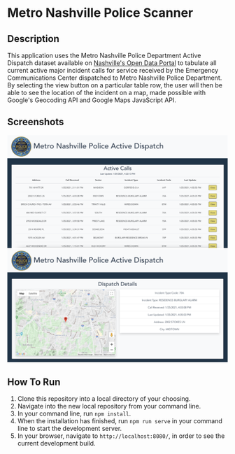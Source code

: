 # Metro Nashville Police Scanner

## Description
This application uses the Metro Nashville Police Department Active Dispatch dataset available on [Nashville's Open Data Portal](https://data.nashville.gov/Police/Metro-Nashville-Police-Department-Active-Dispatch/qywv-8sc2) to tabulate all current active major incident calls for service received by the Emergency Communications Center dispatched to Metro Nashville Police Department.  By selecting the view button on a particular table row, the user will then be able to see the location of the incident on a map, made possible with Google's Geocoding API and Google Maps JavaScript API.

## Screenshots
![MNPD Active Dispatch Scanner 1](src/assets/screenshots/mnpd_active_dispatch_scanner1.png)
![MNPD Active Dispatch Scanner 2](src/assets/screenshots/mnpd_active_dispatch_scanner2.png)

## How To Run
1. Clone this repository into a local directory of your choosing.
2. Navigate into the new local repository from your command line.
3. In your command line, run `npm install`.
4. When the installation has finished, run `npm run serve` in your command line to start the development server.
5. In your browser, navigate to `http://localhost:8080/`, in order to see the current development build.